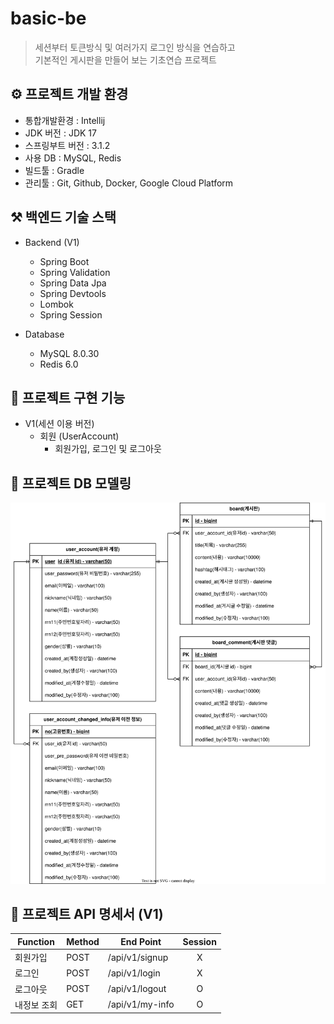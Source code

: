 # basic-be

>세션부터 토큰방식 및 여러가지 로그인 방식을 연습하고  
기본적인 게시판을 만들어 보는 기초연습 프로젝트

## ⚙ 프로젝트 개발 환경
- 통합개발환경 : Intellij
- JDK 버전 : JDK 17
- 스프링부트 버전 : 3.1.2
- 사용 DB : MySQL, Redis
- 빌드툴 : Gradle
- 관리툴 : Git, Github, Docker, Google Cloud Platform

## ⚒ 백엔드 기술 스택
- Backend (V1)
    - Spring Boot
    - Spring Validation
    - Spring Data Jpa
    - Spring Devtools
    - Lombok
    - Spring Session

- Database
    - MySQL 8.0.30
    - Redis 6.0


## 📜 프로젝트 구현 기능
- V1(세션 이용 버전)
  - 회원 (UserAccount)
      - 회원가입, 로그인 및 로그아웃


## 📂 프로젝트 DB 모델링
![ ](./document/basic-be-board-erd.svg)

## 📜 프로젝트 API 명세서 (V1)

| Function |Method| End Point       | Session  |
|------|---|-----------------|:--------:|
|회원가입|POST| /api/v1/signup  |    X     |
|로그인|POST| /api/v1/login   |    X     |
|로그아웃|POST| /api/v1/logout  |    O     |
|내정보 조회|GET| /api/v1/my-info |    O     |
